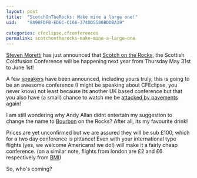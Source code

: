 ```yaml
---
layout: post
title:  "ScotchOnTheRocks: Make mine a large one!"
uid:	"8A98FDFB-ED6C-C166-374DD5586BDDBA19"

categories: cfeclipse,cfconferences
permalink: scotchontherocks-make-mine-a-large-one
---
```

<a href="http://nil.checksite.co.uk/index.cfm/2006/11/17/Announcing-Scotch-on-the-Rocks-2007">Steven Moretti</a> has just announced that <a href="http://scotch.scottishcfug.com/">Scotch on the Rocks</a>, the Scottish Coldfusion Conference will be happening next year from Thursday May 31st to June 1st!

A few <a href="http://scotch.scottishcfug.com/speakers.cfm">speakers</a> have been announced, including yours truly, this is going to be an awesome conference (I might be speaking about CFEclipse, you never know) not least because its another UK based conference but that you also have (a small) chance to watch me be <a href="http://www.andyjarrett.co.uk/andy/blog/index.cfm/2006/11/10/CFDevCon-The-photos-have-started">attacked by pavements</a> again!

I am still wondering why Andy Allan didnt entertain my suggestion to change the name to <a href="http://www.jackdaniels.com/">Bourbon</a> on the Rocks? After all, its my favourite drink! 

Prices are yet unconfirmed but we are assured they will be sub &pound;100, which for a two day conference is pittance! Even with your international type flights (yes, we welcome Americans! we do!) will make it a fairly cheap conference. (on a similar note, flights from london are &pound;2 and &pound;6 respectively from <a href="http://www.flybmi.com/bmi/en-gb/index.aspx">BMI</a>)

So, who's coming?
